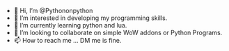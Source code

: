 - 👋 Hi, I’m @Pythononpython
- 👀 I’m interested in developing my programming skills. 
- 🌱 I’m currently learning python and lua.
- 💞️ I’m looking to collaborate on simple WoW addons or Python Programs. 
- 📫 How to reach me ... DM me is fine. 

<!---
Pythononpython/Pythononpython is a ✨ special ✨ repository because its `README.md` (this file) appears on your GitHub profile.
You can click the Preview link to take a look at your changes.
--->
